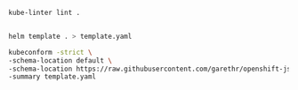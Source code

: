 ~~~ bash
kube-linter lint .
~~~

~~~ bash

helm template . > template.yaml

~~~

~~~ bash
kubeconform -strict \
-schema-location default \
-schema-location https://raw.githubusercontent.com/garethr/openshift-json-schema/master \
-summary template.yaml
~~~
